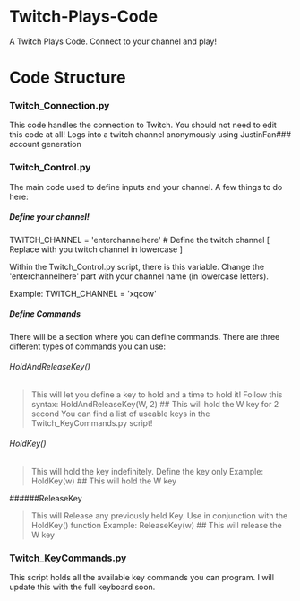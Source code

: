 # Twitch-Plays-Code
A Twitch Plays Code. Connect to your channel and play! 

# Code Structure
### Twitch_Connection.py
This code handles the connection to Twitch. You should not need to edit this code at all! Logs into a twitch channel anonymously using JustinFan### account generation

### Twitch_Control.py
The main code used to define inputs and your channel. A few things to do here:

##### Define your channel! 
TWITCH_CHANNEL = 'enterchannelhere'    # Define the twitch channel [ Replace with you twitch channel in lowercase ]

Within the Twitch_Control.py script, there is this variable. Change the 'enterchannelhere' part with your channel name (in lowercase letters). 

Example: TWITCH_CHANNEL = 'xqcow'

##### Define Commands

There will be a section where you can define commands. There are three different types of commands you can use:
###### HoldAndReleaseKey()
> This will let you define a key to hold and a time to hold it! Follow this syntax:
> HoldAndReleaseKey(W, 2) ## This will hold the W key for 2 second
> You can find a list of useable keys in the Twitch_KeyCommands.py script!

###### HoldKey()
> This will hold the key indefinitely. Define the key only
> Example: HoldKey(w) ## This will hold the W key

######ReleaseKey
> This will Release any previously held Key. Use in conjunction with the HoldKey() function
> Example: ReleaseKey(w) ## This will release the W key

### Twitch_KeyCommands.py
This script holds all the available key commands you can program. I will update this with the full keyboard soon. 
